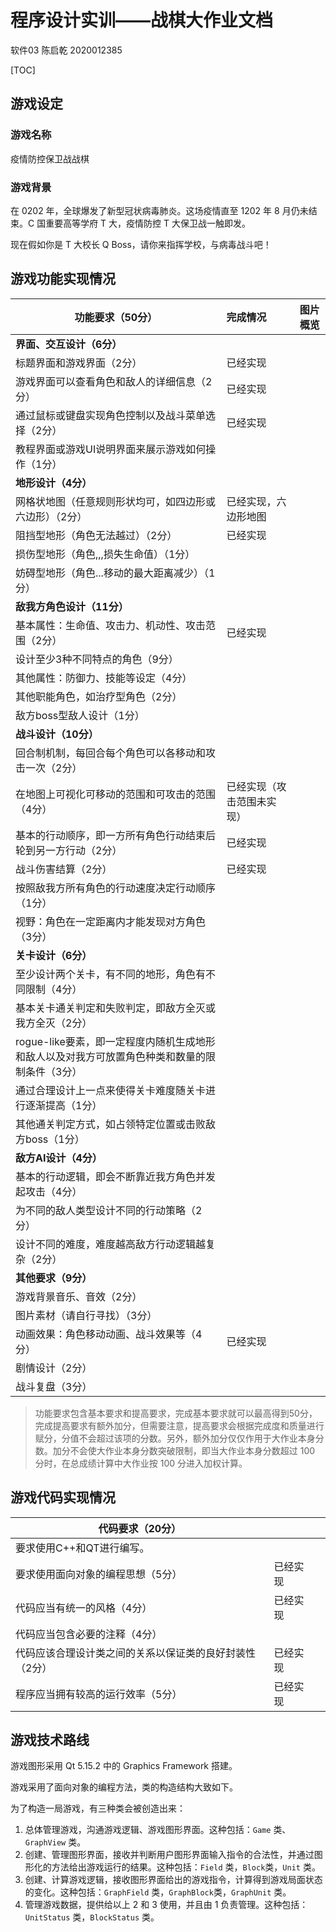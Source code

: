 # 程序设计实训——战棋大作业文档

软件03 陈启乾 2020012385

[TOC]

## 游戏设定

### 游戏名称

疫情防控保卫战战棋

### 游戏背景

在 0202 年，全球爆发了新型冠状病毒肺炎。这场疫情直至 1202 年 8 月仍未结束。C 国重要高等学府 T 大，疫情防控 T 大保卫战一触即发。

现在假如你是 T 大校长 Q Boss，请你来指挥学校，与病毒战斗吧！

## 游戏功能实现情况

| 功能要求（50分）                                             | 完成情况                   | 图片概览 |
| ------------------------------------------------------------ | :------------------------- | -------- |
| **界面、交互设计（6分）**                                    |                            |          |
| 标题界面和游戏界面（2分）                                    | 已经实现                           |          |
| 游戏界面可以查看角色和敌人的详细信息（2分）                  | 已经实现                   |          |
| 通过鼠标或键盘实现角色控制以及战斗菜单选择（2分）            | 已经实现                   |          |
| 教程界面或游戏UI说明界面来展示游戏如何操作（1分）            |                            |          |
| **地形设计（4分）**                                          |                            |          |
| 网格状地图（任意规则形状均可，如四边形或六边形）（2分）      | 已经实现，六边形地图       |          |
| 阻挡型地形（角色无法越过）（2分）                            | 已经实现                   |          |
| 损伤型地形（角色,,,损失生命值）（1分）                       |                            |          |
| 妨碍型地形（角色...移动的最大距离减少）（1分）               |                            |          |
| **敌我方角色设计（11分）**                                   |                            |          |
| 基本属性：生命值、攻击力、机动性、攻击范围（2分）            | 已经实现                   |          |
| 设计至少3种不同特点的角色（9分）                             |                            |          |
| 其他属性：防御力、技能等设定（4分）                          |                            |          |
| 其他职能角色，如治疗型角色（2分）                            |                            |          |
| 敌方boss型敌人设计（1分）                                    |                            |          |
| **战斗设计（10分）**                                         |                            |          |
| 回合制机制，每回合每个角色可以各移动和攻击一次（2分）        |                            |          |
| 在地图上可视化可移动的范围和可攻击的范围（4分）              | 已经实现（攻击范围未实现） |          |
| 基本的行动顺序，即一方所有角色行动结束后轮到另一方行动（2分） | 已经实现                   |          |
| 战斗伤害结算（2分）                                          | 已经实现                   |          |
| 按照敌我方所有角色的行动速度决定行动顺序（1分）              |                            |          |
| 视野：角色在一定距离内才能发现对方角色（3分）                |                            |          |
| **关卡设计（6分）**                                          |                            |          |
| 至少设计两个关卡，有不同的地形，角色有不同限制（4分）        |                            |          |
| 基本关卡通关判定和失败判定，即敌方全灭或我方全灭（2分）      |                            |          |
| rogue-like要素，即一定程度内随机生成地形和敌人以及对我方可放置角色种类和数量的限制条件（3分） |                            |          |
| 通过合理设计上一点来使得关卡难度随关卡进行逐渐提高（1分）    |                            |          |
| 其他通关判定方式，如占领特定位置或击败敌方boss（1分）        |                            |          |
| **敌方AI设计（4分）**                                        |                            |          |
| 基本的行动逻辑，即会不断靠近我方角色并发起攻击（4分）        |                            |          |
| 为不同的敌人类型设计不同的行动策略（2分）                    |                            |          |
| 设计不同的难度，难度越高敌方行动逻辑越复杂（2分）            |                            |          |
| **其他要求（9分）**                                          |                            |          |
| 游戏背景音乐、音效（2分）                                    |                            |          |
| 图片素材（请自行寻找）（3分）                                |                            |          |
| 动画效果：角色移动动画、战斗效果等（4分）                    | 已经实现                   |          |
| 剧情设计（2分）                                              |                            |          |
| 战斗复盘（3分）                                              |                            |          |

> 功能要求包含基本要求和提高要求，完成基本要求就可以最高得到50分，完成提高要求有额外加分，但需要注意，提高要求会根据完成度和质量进行赋分，分值不会超过该项的分数。另外，额外加分仅仅作用于大作业本身分数。加分不会使大作业本身分数突破限制，即当大作业本身分数超过 100 分时，在总成绩计算中大作业按 100 分进入加权计算。

## 游戏代码实现情况

| 代码要求（20分）                                        |          |      |
| ------------------------------------------------------- | -------- | ---- |
| 要求使⽤C++和QT进⾏编写。                               |          |      |
| 要求使⽤⾯向对象的编程思想（5分）                       | 已经实现 |      |
| 代码应当有统⼀的⻛格（4分）                             | 已经实现 |      |
| 代码应当包含必要的注释（4分）                           |          |      |
| 代码应该合理设计类之间的关系以保证类的良好封装性（2分） | 已经实现 |      |
| 程序应当拥有较⾼的运⾏效率（5分）                       | 已经实现 |      |

## 游戏技术路线

游戏图形采用 Qt 5.15.2 中的 Graphics Framework 搭建。

游戏采用了面向对象的编程方法，类的构造结构大致如下。

为了构造一局游戏，有三种类会被创造出来：

1. 总体管理游戏，沟通游戏逻辑、游戏图形界面。这种包括：`Game` 类、`GraphView` 类。
2. 创建、管理图形界面，接收并判断用户图形界面输入指令的合法性，并通过图形化的方法给出游戏运行的结果。这种包括：`Field` 类，`Block`类，`Unit` 类。
3. 创建、计算游戏逻辑，接收图形界面给出的游戏指令，计算得到游戏局面状态的变化。这种包括：`GraphField` 类，`GraphBlock`类，`GraphUnit` 类。
4. 管理游戏数据，提供给以上 2 和 3 使用，并且由 1 负责管理。这种包括：`UnitStatus` 类，`BlockStatus` 类。


